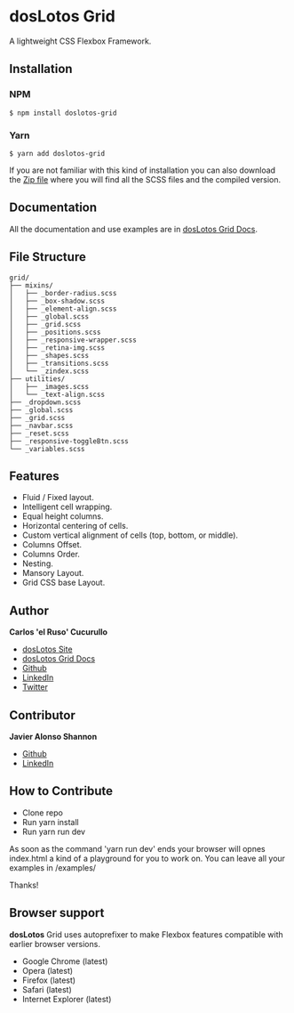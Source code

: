 # dosLotos Grid

A lightweight CSS Flexbox Framework.

## Installation
### NPM
```
$ npm install doslotos-grid
```
### Yarn
```
$ yarn add doslotos-grid
```
If you are not familiar with this kind of installation you can also download the [Zip file](https://github.com/ccucurullo/doslotos-grid/archive/master.zip) where you will find all the SCSS files and the compiled version.

## Documentation

All the documentation and use examples are in [dosLotos Grid Docs](http://www.doslotos.com/doslotos-grid/).

## File Structure

```
grid/
├── mixins/
│   ├── _border-radius.scss
│   ├── _box-shadow.scss
│   ├── _element-align.scss
│   ├── _global.scss
│   ├── _grid.scss
│   ├── _positions.scss
│   ├── _responsive-wrapper.scss
│   ├── _retina-img.scss
│   ├── _shapes.scss
│   ├── _transitions.scss
│   └── _zindex.scss
├── utilities/
│   ├── _images.scss
│   └── _text-align.scss
├── _dropdown.scss
├── _global.scss
├── _grid.scss
├── _navbar.scss
├── _reset.scss
├── _responsive-toggleBtn.scss
└── _variables.scss
```

## Features
* Fluid / Fixed layout.
* Intelligent cell wrapping.
* Equal height columns.
* Horizontal centering of cells.
* Custom vertical alignment of cells (top, bottom, or middle).
* Columns Offset.
* Columns Order.
* Nesting.
* Mansory Layout.
* Grid CSS base Layout.

## Author

**Carlos 'el Ruso' Cucurullo**

* [dosLotos Site](http://www.doslotos.com/)
* [dosLotos Grid Docs](http://www.doslotos.com/doslotos-grid/)
* [Github](https://github.com/ccucurullo)
* [LinkedIn](https://www.linkedin.com/in/rusocucu/)
* [Twitter](https://twitter.com/RusoDev)

## Contributor

**Javier Alonso Shannon**

* [Github](https://github.com/javialon26)
* [LinkedIn](https://www.linkedin.com/in/javieralonsoshannon/)

## How to Contribute

* Clone repo
* Run yarn install
* Run yarn run dev

As soon as the command 'yarn run dev' ends your browser will opnes index.html a kind of a playground for you to work on. You can leave all your examples in /examples/

Thanks!

## Browser support
**dosLotos** Grid uses autoprefixer to make Flexbox features compatible with earlier browser versions.

* Google Chrome (latest)
* Opera (latest)
* Firefox (latest)
* Safari (latest)
* Internet Explorer (latest)
